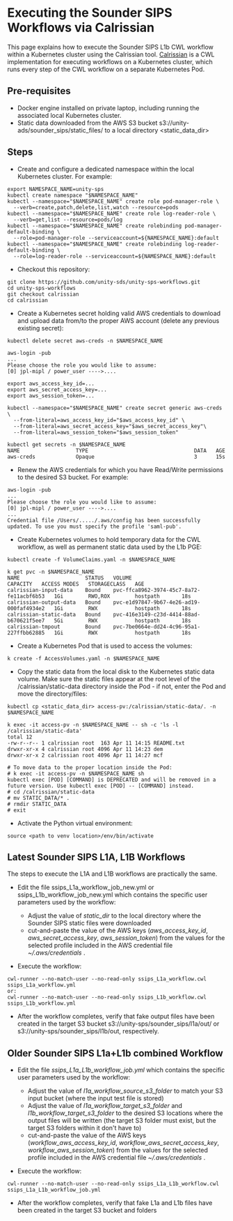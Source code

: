 # Executing the Sounder SIPS Workflows via Calrissian
This page explains how to execute the Sounder SIPS L1b CWL workflow within a Kubernetes cluster using the Calrissian tool.
[Calrissian](https://github.com/Duke-GCB/calrissian) is a CWL implementation for executing workflows on a Kubernetes cluster, which runs every step of the CWL workflow on a separate Kubernetes Pod.

## Pre-requisites
- Docker engine installed on private laptop, including running the associated local Kubernetes cluster.
- Static data downloaded from the AWS S3 bucket s3://unity-ads/sounder_sips/static_files/ to a local directory <static_data_dir>

## Steps

- Create and configure a dedicated namespace within the local Kubernetes cluster. For example:
```
export NAMESPACE_NAME=unity-sps
kubectl create namespace "$NAMESPACE_NAME"
kubectl --namespace="$NAMESPACE_NAME" create role pod-manager-role \
  --verb=create,patch,delete,list,watch --resource=pods
kubectl --namespace="$NAMESPACE_NAME" create role log-reader-role \
  --verb=get,list --resource=pods/log
kubectl --namespace="$NAMESPACE_NAME" create rolebinding pod-manager-default-binding \
  --role=pod-manager-role --serviceaccount=${NAMESPACE_NAME}:default
kubectl --namespace="$NAMESPACE_NAME" create rolebinding log-reader-default-binding \
  --role=log-reader-role --serviceaccount=${NAMESPACE_NAME}:default
```

- Checkout this repository:
```
git clone https://github.com/unity-sds/unity-sps-workflows.git
cd unity-sps-workflows
git checkout calrissian
cd calrissian
```

- Create a Kubernetes secret holding valid AWS credentials to download and upload data from/to the proper AWS account
(delete any previous existing secret):
```
kubectl delete secret aws-creds -n $NAMESPACE_NAME 

aws-login -pub
...
Please choose the role you would like to assume:
[0] jpl-mipl / power_user ---->....

export aws_access_key_id=...
export aws_secret_access_key=...
export aws_session_token=...

kubectl --namespace="$NAMESPACE_NAME" create secret generic aws-creds \
  --from-literal=aws_access_key_id="$aws_access_key_id" \
  --from-literal=aws_secret_access_key="$aws_secret_access_key"\
  --from-literal=aws_session_token="$aws_session_token"

kubectl get secrets -n $NAMESPACE_NAME
NAME                  TYPE                                  DATA   AGE
aws-creds             Opaque                                3      15s
```

- Renew the AWS credentials for which you have Read/Write permissions to the desired S3 bucket. For example:
```
aws-login -pub
...
Please choose the role you would like to assume:
[0] jpl-mipl / power_user ---->....
...
Credential file /Users/...../.aws/config has been successfully updated. To use you must specify the profile 'saml-pub'.
```

- Create Kubernetes volumes to hold temporary data for the CWL workflow, as well as permanent static data used by the L1b PGE:
```
kubectl create -f VolumeClaims.yaml -n $NAMESPACE_NAME 

k get pvc -n $NAMESPACE_NAME 
NAME                     STATUS   VOLUME                                     CAPACITY   ACCESS MODES   STORAGECLASS   AGE
calrissian-input-data    Bound    pvc-ffca8962-3974-45c7-8a72-fe11acbf6b53   1Gi        RWO,ROX        hostpath       18s
calrissian-output-data   Bound    pvc-e1d97847-9b67-4e26-ad19-000faf4934e2   1Gi        RWX            hostpath       18s
calrissian-static-data   Bound    pvc-416e3149-c23d-4414-88ad-b670621f5ee7   5Gi        RWX            hostpath       18s
calrissian-tmpout        Bound    pvc-7be0664e-dd24-4c96-95a1-227ffbb62885   1Gi        RWX            hostpath       18s
```

- Create a Kubernetes Pod that is used to access the volumes:
```
k create -f AccessVolumes.yaml -n $NAMESPACE_NAME
```

- Copy the static data from the local disk to the Kubernetes static data volume. Make sure the static files appear at the root level
of the /calrissian/static-data directory inside the Pod - if not, enter the Pod and move the directory/files:
```
kubectl cp <static_data_dir> access-pv:/calrissian/static-data/. -n $NAMESPACE_NAME

k exec -it access-pv -n $NAMESPACE_NAME -- sh -c 'ls -l /calrissian/static-data' 
total 12
-rw-r--r-- 1 calrissian root  163 Apr 11 14:15 README.txt
drwxr-xr-x 4 calrissian root 4096 Apr 11 14:23 dem
drwxr-xr-x 2 calrissian root 4096 Apr 11 14:27 mcf

# To move data to the proper location inside the Pod:
# k exec -it access-pv -n $NAMESPACE_NAME sh
kubectl exec [POD] [COMMAND] is DEPRECATED and will be removed in a future version. Use kubectl exec [POD] -- [COMMAND] instead.
# cd /calrissian/static-data
# mv STATIC_DATA/* .
# rmdir STATIC_DATA
# exit
```




- Activate the Python virtual environment:
```
source <path to venv location>/env/bin/activate
```

## Latest Sounder SIPS L1A, L1B Workflows 

The steps to execute the L1A and L1B workflows are practically the same.

- Edit the file ssips_L1a_workflow_job_new.yml or ssips_L1b_workflow_job_new.yml which contains the specific user parameters used by the workflow:
  - Adjust the value of _static_dir_ to the local directory where the Sounder SIPS static files were downloaded
  - cut-and-paste the value of the AWS keys (_aws_access_key_id_, _aws_secret_access_key_, _aws_session_token_) from the values for the selected profile included in the AWS credential file _~/.aws/credentials_ .

- Execute the workflow:
```
cwl-runner --no-match-user --no-read-only ssips_L1a_workflow.cwl ssips_L1a_workflow.yml
or:
cwl-runner --no-match-user --no-read-only ssips_L1b_workflow.cwl ssips_L1b_workflow.yml
```
- After the workflow completes, verify that fake output files have been created in the target S3 bucket s3://unity-sps/sounder_sips/l1a/out/ or s3://unity-sps/sounder_sips/l1b/out, respectively.

## Older Sounder SIPS L1a+L1b combined Workflow

- Edit the file _ssips_L1a_L1b_workflow_job.yml_ which contains the specific user parameters used by the workflow:
  - Adjust the value of _l1a_workflow_source_s3_folder_ to match your S3 input bucket (where the input test file is stored)
  - Adjust the value of _l1a_workflow_target_s3_folder_ and _l1b_workflow_target_s3_folder_ to the desired S3 locations where the output files will be written  (the target S3 folder must exist, but the target S3 folders within it don't have to)
  - cut-and-paste the value of the AWS keys (_workflow_aws_access_key_id_, _workflow_aws_secret_access_key_, _workflow_aws_session_token_) from the values for the selected profile included in the AWS credential file _~/.aws/credentials_ .

- Execute the workflow:
```
cwl-runner --no-match-user --no-read-only ssips_L1a_L1b_workflow.cwl ssips_L1a_L1b_workflow_job.yml
```
- After the workflow completes, verify that fake L1a and L1b files have been created in the target S3 bucket and folders
